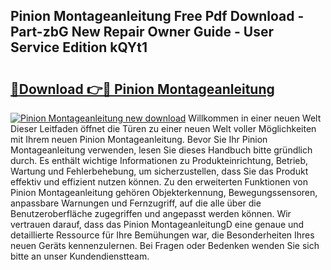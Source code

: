 ## Pinion Montageanleitung Free Pdf Download - Part-zbG New Repair Owner Guide - User Service Edition kQYt1

# <h2><a href="http://df7alx4.blite.top/?on=Pinion+Montageanleitung">🔗Download 👉🔴 Pinion Montageanleitung</a></h2>

[![Pinion Montageanleitung new download](https://i.imgur.com/lujVjoI.png)](http://df7alx4.blite.top/?on=Pinion+Montageanleitung)
Willkommen in einer neuen Welt Dieser Leitfaden öffnet die Türen zu einer neuen Welt voller Möglichkeiten mit Ihrem neuen Pinion Montageanleitung. Bevor Sie Ihr Pinion Montageanleitung verwenden, lesen Sie dieses Handbuch bitte gründlich durch. Es enthält wichtige Informationen zu Produkteinrichtung, Betrieb, Wartung und Fehlerbehebung, um sicherzustellen, dass Sie das Produkt effektiv und effizient nutzen können. Zu den erweiterten Funktionen von Pinion Montageanleitung gehören Objekterkennung, Bewegungssensoren, anpassbare Warnungen und Fernzugriff, auf die alle über die Benutzeroberfläche zugegriffen und angepasst werden können. Wir vertrauen darauf, dass das Pinion MontageanleitungD eine genaue und detaillierte Ressource für Ihre Bemühungen war, die Besonderheiten Ihres neuen Geräts kennenzulernen. Bei Fragen oder Bedenken wenden Sie sich bitte an unser Kundendienstteam.
